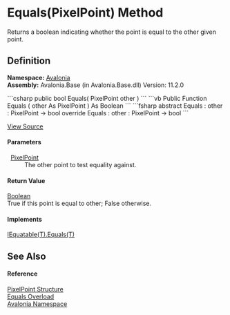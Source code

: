 # Equals(PixelPoint) Method


Returns a boolean indicating whether the point is equal to the other given point.



## Definition
**Namespace:** <a href="N_Avalonia">Avalonia</a>  
**Assembly:** Avalonia.Base (in Avalonia.Base.dll) Version: 11.2.0

<Tabs groupId="api-code-preview">
<TabItem value="csharp" label="C#">
```csharp
public bool Equals(
	PixelPoint other
)
```
</TabItem>
<TabItem value="vb" label="VB">
```vb
Public Function Equals ( 
	other As PixelPoint
) As Boolean
```
</TabItem>
<TabItem value="fsharp" label="F#">
```fsharp
abstract Equals : 
        other : PixelPoint -> bool 
override Equals : 
        other : PixelPoint -> bool 
```
</TabItem>
</Tabs>



<a href="https://github.com/AvaloniaUI/Avalonia/tree/master/src/Avalonia.Base/PixelPoint.cs#L134" title="View the source code">View Source</a>



#### Parameters
<dl><dt>  <a href="T_Avalonia_PixelPoint">PixelPoint</a></dt><dd>The other point to test equality against.</dd></dl>

#### Return Value
<a href="https://learn.microsoft.com/dotnet/api/system.boolean" target="_blank" rel="noopener noreferrer">Boolean</a>  
True if this point is equal to other; False otherwise.

#### Implements
<a href="https://learn.microsoft.com/dotnet/api/system.iequatable-1.equals" target="_blank" rel="noopener noreferrer">IEquatable(T).Equals(T)</a>  


## See Also


#### Reference
<a href="T_Avalonia_PixelPoint">PixelPoint Structure</a>  
<a href="Overload_Avalonia_PixelPoint_Equals">Equals Overload</a>  
<a href="N_Avalonia">Avalonia Namespace</a>  
